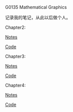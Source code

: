 G0135 Mathematical Graphics

记录我的笔记，从此以后做个人。

Chapter2:

[Notes](Notes/Chapter2.md)

[Code](Code/Chapter2)

Chapter3:

[Notes](Notes/Chapter3.md)

[Code](Code/Chapter3)

Chapter4:

[Notes](Notes/Chapter4)

[Code](Code/Chapter4/)